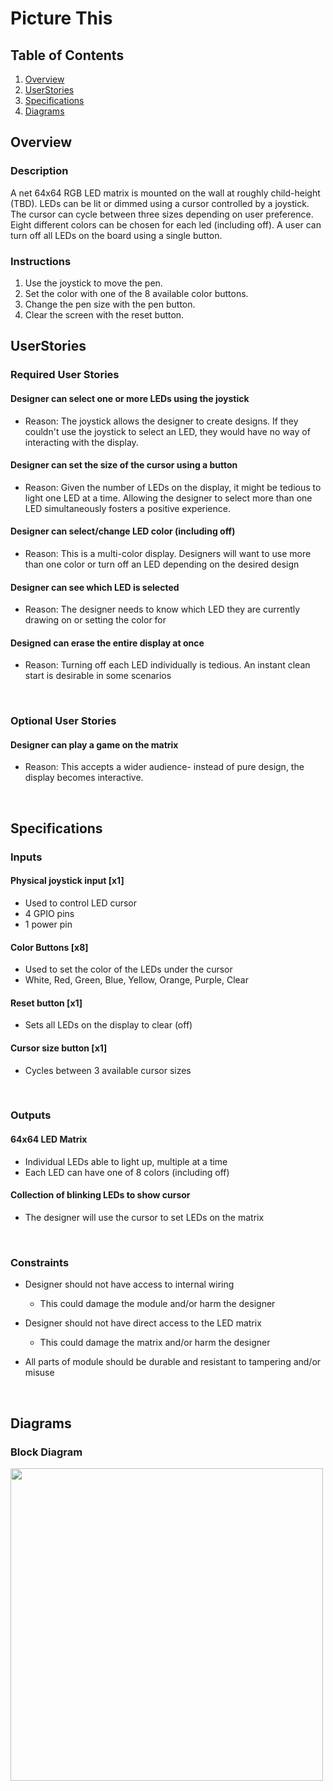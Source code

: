 # Picture This

## Table of Contents
1. [Overview](#Overview)
3. [UserStories](#User)
4. [Specifications](#Specifications)
5. [Diagrams](#Diagrams)

## Overview
### Description
A net 64x64 RGB LED matrix is mounted on the wall at roughly child-height (TBD). LEDs can be lit or dimmed using a cursor controlled by a joystick. The cursor can cycle between three sizes depending on user preference. Eight different colors can be chosen for each led (including off). A user can turn off all LEDs on the board using a single button.

### Instructions

1. Use the joystick to move the pen.
2. Set the color with one of the 8 available color buttons.
3. Change the pen size with the pen button.
4. Clear the screen with the reset button.

## UserStories
### Required User Stories

#### Designer can select one or more LEDs using the joystick
* Reason: The joystick allows the designer to create designs. If they couldn't use the joystick to select an LED, they would have no way of interacting with the display.

#### Designer can set the size of the cursor using a button
* Reason: Given the number of LEDs on the display, it might be tedious to light one LED at a time. Allowing the designer to select more than one LED simultaneously fosters a positive experience.

#### Designer can select/change LED color (including off)
* Reason: This is a multi-color display. Designers will want to use more than one color or turn off an LED depending on the desired design

#### Designer can see which LED is selected
* Reason: The designer needs to know which LED they are currently drawing on or setting the color for

#### Designed can erase the entire display at once
* Reason: Turning off each LED individually is tedious. An instant clean start is desirable in some scenarios

<br>

### Optional User Stories

#### Designer can play a game on the matrix
* Reason: This accepts a wider audience- instead of pure design, the display becomes interactive.

<br>

## Specifications

### Inputs
#### Physical joystick input [x1]
- Used to control LED cursor
- 4 GPIO pins
- 1 power pin

#### Color Buttons [x8]
- Used to set the color of the LEDs under the cursor
- White, Red, Green, Blue, Yellow, Orange, Purple, Clear

#### Reset button [x1]
- Sets all LEDs on the display to clear (off)

#### Cursor size button [x1]
- Cycles between 3 available cursor sizes

<br>

### Outputs
#### 64x64 LED Matrix
- Individual LEDs able to light up, multiple at a time
- Each LED can have one of 8 colors (including off)

#### Collection of blinking LEDs to show cursor
- The designer will use the cursor to set LEDs on the matrix

<br>

### Constraints
* Designer should not have access to internal wiring
    * This could damage the module and/or harm the designer
    
* Designer should not have direct access to the LED matrix
    * This could damage the matrix and/or harm the designer

* All parts of module should be durable and resistant to tampering and/or misuse

<br>

## Diagrams
### Block Diagram
<img src="https://i.imgur.com/ryA6fUi.png" width=500>
